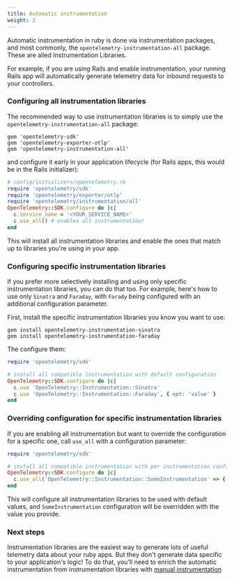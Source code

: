 ```yaml
---
title: Automatic instrumentation
weight: 2
---
```


Automatic instrumentation in ruby is done via instrumentation packages, and most commonly, the `opentelemetry-instrumentation-all` package. These are alled Instrumentation Libraries.

For example, if you are using Rails and enable instrumentation, your running Rails app will automatically generate telemetry data for inbound requests to your controllers.

### Configuring all instrumentation libraries

The recommended way to use instrumentation libraries is to simply use the `opentelemetry-instrumentation-all` package:

```console
gem 'opentelemetry-sdk'
gem 'opentelemetry-exporter-otlp'
gem 'opentelemetry-instrumentation-all'
```

and configure it early in your application lifecycle (for Rails apps, this would be in the Rails initializer):

```ruby
# config/initializers/opentelemetry.rb
require 'opentelemetry/sdk'
require 'opentelemetry/exporter/otlp'
require 'opentelemetry/instrumentation/all'
OpenTelemetry::SDK.configure do |c|
  c.service_name = '<YOUR_SERVICE_NAME>'
  c.use_all() # enables all instrumentation!
end
```

This will install all instrumentation libraries and enable the ones that match up to libraries you're using in your app.

### Configuring specific instrumentation libraries

If you prefer more selectively installing and using only specific instrumentation libraries, you can do that too. For example, here's how to use only `Sinatra` and `Faraday`, with `Farady` being configured with an additional configuration parameter.

First, install the specific instrumentation libraries you know you want to use:

```console
gem install opentelemetry-instrumentation-sinatra
gem install opentelemetry-instrumentation-faraday
```

The configure them:


```ruby
require 'opentelemetry/sdk'

# install all compatible instrumentation with default configuration
OpenTelemetry::SDK.configure do |c|
  c.use 'OpenTelemetry::Instrumentation::Sinatra'
  c.use 'OpenTelemetry::Instrumentation::Faraday', { opt: 'value' }
end
```

### Overriding configuration for specific instrumentation libraries

If you are enabling all instrumentation but want to override the configuration for a specific one, call `use_all` with a configuration parameter:

```ruby
require 'opentelemetry/sdk'

# install all compatible instrumentation with per instrumentation configuration overrides
OpenTelemetry::SDK.configure do |c|
  c.use_all('OpenTelemetry::Instrumentation::SomeInstrumentation' => { opt: 'value' })
end
```

This will configure all instrumentation libraries to be used with default values, and `SomeInstrumentation` configuration will be overridden with the value you provide.

### Next steps

Instrumentation libraries are the easiest way to generate lots of useful telemetry data about your ruby apps. But they don't generate data specific to your application's logic! To do that, you'll need to enrich the automatic instrumentation from instrumentation libraries with [manual instrumentation](manual_instrumentation.md)

